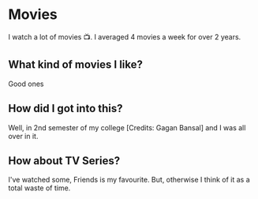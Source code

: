# Movies
I watch a lot of movies :tv:. I averaged 4 movies a week for over 2 years.

## What kind of movies I like?
Good ones

## How did I got into this?
Well, in 2nd semester of my college [Credits: Gagan Bansal] and I was all over in it.

## How about TV Series?
I've watched some, Friends is my favourite. But, otherwise I think of it as a total waste of time.
